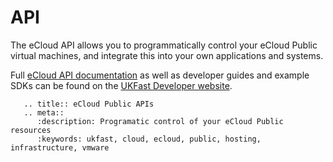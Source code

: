 # API

The eCloud API allows you to programmatically control your eCloud Public virtual machines, and integrate this into your own applications and systems.

Full [eCloud API documentation](https://developers.ukfast.io/documentation/ecloud) as well as developer guides and example SDKs can be found on the [UKFast Developer website](https://developers.ukfast.io).

```eval_rst
   .. title:: eCloud Public APIs
   .. meta::
      :description: Programatic control of your eCloud Public resources
      :keywords: ukfast, cloud, ecloud, public, hosting, infrastructure, vmware
```
